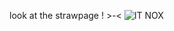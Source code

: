 <!---
TheExplosiveSystem/TheExplosiveSystem is a ✨ special ✨ repository because its `README.md` (this file) appears on your GitHub profile.
You can click the Preview link to take a look at your changes.
--->
look at the strawpage ! >-<
![IT NOX](https://github.com/user-attachments/assets/8e506149-df88-4cff-b21c-f0922a876610)
